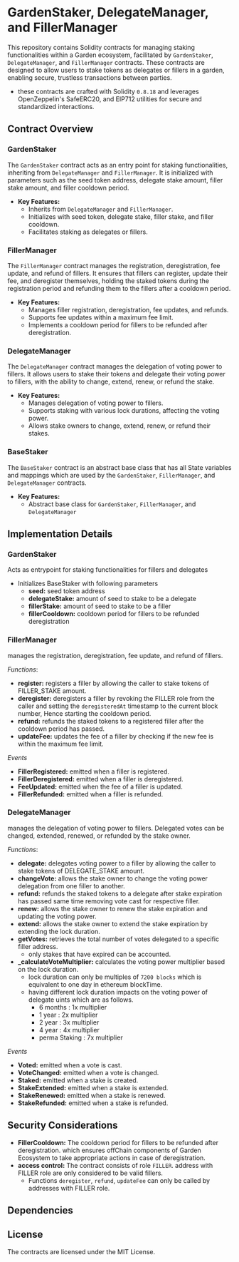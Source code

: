 # GardenStaker, DelegateManager, and FillerManager

This repository contains Solidity contracts for managing staking functionalities within a Garden ecosystem, facilitated by `GardenStaker`, `DelegateManager`, and `FillerManager` contracts. These contracts are designed to allow users to stake tokens as delegates or fillers in a garden, enabling secure, trustless transactions between parties.

- these contracts are crafted with Solidity `0.8.18` and leverages OpenZeppelin's SafeERC20, and EIP712 utilities for secure and standardized interactions.

## Contract Overview

### GardenStaker

The `GardenStaker` contract acts as an entry point for staking functionalities, inheriting from `DelegateManager` and `FillerManager`. It is initialized with parameters such as the seed token address, delegate stake amount, filler stake amount, and filler cooldown period.

- **Key Features:**
  - Inherits from `DelegateManager` and `FillerManager`.
  - Initializes with seed token, delegate stake, filler stake, and filler cooldown.
  - Facilitates staking as delegates or fillers.

### FillerManager

The `FillerManager` contract manages the registration, deregistration, fee update, and refund of fillers. It ensures that fillers can register, update their fee, and deregister themselves, holding the staked tokens during the registration period and refunding them to the fillers after a cooldown period.

- **Key Features:**
  - Manages filler registration, deregistration, fee updates, and refunds.
  - Supports fee updates within a maximum fee limit.
  - Implements a cooldown period for fillers to be refunded after deregistration.

### DelegateManager

The `DelegateManager` contract manages the delegation of voting power to fillers. It allows users to stake their tokens and delegate their voting power to fillers, with the ability to change, extend, renew, or refund the stake.

- **Key Features:**
  - Manages delegation of voting power to fillers.
  - Supports staking with various lock durations, affecting the voting power.
  - Allows stake owners to change, extend, renew, or refund their stakes.

### BaseStaker

The `BaseStaker` contract is an abstract base class that has all State variables and mappings which are used by the `GardenStaker`, `FillerManager`, and `DelegateManager` contracts.

- **Key Features:**
  - Abstract base class for `GardenStaker`, `FillerManager`, and `DelegateManager`

## Implementation Details

### GardenStaker
Acts as entrypoint for staking functionalities for fillers and delegates
- Initializes BaseStaker with following parameters
  - **seed:** seed token address
  - **delegateStake:** amount of seed to stake to be a delegate
  - **fillerStake:** amount of seed to stake to be a filler
  - **fillerCooldown:** cooldown period for fillers to be refunded deregistration

### FillerManager
manages the registration, deregistration, fee update, and refund of fillers.

*Functions*:
- **register:** registers a filler by allowing the caller to stake tokens of FILLER_STAKE amount.
- **deregister:** deregisters a filler by revoking the FILLER role from the caller and setting the `deregisteredAt` timestamp to the current block number, Hence starting the cooldown period.
- **refund:** refunds the staked tokens to a registered filler after the cooldown period has passed.
- **updateFee:** updates the fee of a filler by checking if the new fee is within the maximum fee limit.

*Events*
- **FillerRegistered:** emitted when a filler is registered.
- **FillerDeregistered:** emitted when a filler is deregistered.
- **FeeUpdated:** emitted when the fee of a filler is updated.
- **FillerRefunded:** emitted when a filler is refunded.

### DelegateManager
manages the delegation of voting power to fillers. Delegated votes can be changed, extended, renewed, or refunded by the stake owner.

*Functions*:
- **delegate:** delegates voting power to a filler by allowing the caller to stake tokens of DELEGATE_STAKE amount.
- **changeVote:** allows the stake owner to change the voting power delegation from one filler to another.
- **refund:**  refunds the staked tokens to a delegate after stake expiration has passed same time removing vote cast for respective filler.
- **renew:** allows the stake owner to renew the stake expiration and updating the voting power.
- **extend:** allows the stake owner to extend the stake expiration by extending the lock duration.
- **getVotes:** retrieves the total number of votes delegated to a specific filler address.
  - only stakes that have expired can be accounted.
- **_calculateVoteMultiplier:** calculates the voting power multiplier based on the lock duration.
  - lock duration can only be multiples of `7200 blocks` which is equivalent to one day in ethereum blockTime.
  - having different lock duration impacts on the voting power of delegate uints which are as follows. 
    - 6 months : 1x multiplier
    - 1 year   : 2x multiplier
    - 2 year   : 3x multiplier
    - 4 year   : 4x multiplier
    - perma Staking   : 7x multiplier


*Events*
- **Voted:** emitted when a vote is cast.
- **VoteChanged:** emitted when a vote is changed.
- **Staked:** emitted when a stake is created.
- **StakeExtended:** emitted when a stake is extended.
- **StakeRenewed:** emitted when a stake is renewed.
- **StakeRefunded:** emitted when a stake is refunded.


## Security Considerations
- **FillerCooldown:** The cooldown period for fillers to be refunded after deregistration. which ensures offChain components of Garden Ecosystem to take appropriate actions in case of deregistration.
- **access control:** The contract consists of role `FILLER`. address with FILLER role are only considered to be valid fillers.
  - Functions `deregister`, `refund`, `updateFee` can only be called by addresses with FILLER role.



## Dependencies



## License
The contracts are licensed under the MIT License.
